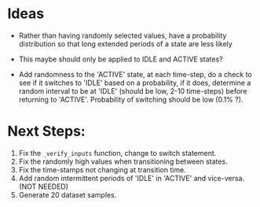 # Ideas

- Rather than having randomly selected values, have a probability distribution so that long extended periods of a state are less likely
- This maybe should only be applied to IDLE and ACTIVE states?

- Add randomness to the 'ACTIVE' state, at each time-step, do a check to see if it switches to 'IDLE' based
on a probability, if it does, determine a random interval to be at 'IDLE' (should be low, 2-10 time-steps)
before returning to 'ACTIVE'. Probability of switching should be low (0.1% ?).

# Next Steps:

1. Fix the `_verify_inputs` function, change to switch statement.
2. Fix the randomly high values when transitioning between states.
3. Fix the time-stamps not changing at transition time.
4. Add random intermittent periods of 'IDLE' in 'ACTIVE' and vice-versa. (NOT NEEDED)
5. Generate 20 dataset samples.